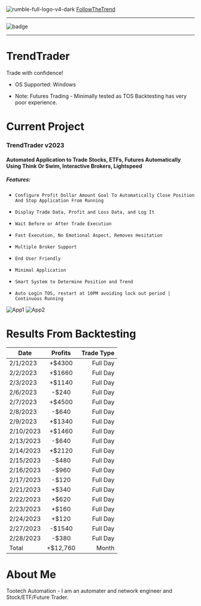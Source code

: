 ![rumble-full-logo-v4-dark](https://github.com/tootechautomation/TrendTrader/assets/50243547/4777a5c4-f796-4523-b665-1b06970cab18)
<a href="https://rumble.com/user/FollowTheTrend">FollowTheTrend</a>

***

![badge](https://github.com/tootechautomation/TrendTrader/assets/50243547/f75ab3ad-e56e-4cf2-8886-e548256608b6)

***


# TrendTrader

Trade with confidence!
- OS Supported: Windows

- Note: Futures Trading - Minimally tested as TOS Backtesting has very poor experience.


# Current Project

### TrendTrader v2023
#### Automated Application to Trade Stocks, ETFs, Futures Automatically Using Think Or Swim, Interactive Brokers, Lightspeed
##### Features:
*     Configure Profit Dollar Amount Goal To Automatically Close Position And Stop Application From Running
*     Display Trade Data, Profit and Loss Data, and Log It
*     Wait Before or After Trade Execution
*     Fast Execution, No Emotional Aspect, Removes Hesitation
*     Multiple Broker Support
*     End User Friendly
*     Minimal Application
*     Smart System to Determine Position and Trend
*     Auto Login TOS, restart at 10PM avoiding lock out period | Continuous Running
     
![App1](https://github.com/tootechautomation/TrendTrader/assets/50243547/66e13cf1-1cd1-444a-87ac-609c40ee688d)
![App2](https://github.com/tootechautomation/TrendTrader/assets/50243547/932cd406-bed0-4c60-a204-1583f987dd8c)



# Results From Backtesting


| Date       | Profits | Trade Type   |
| ---------- |:-------:| ------------:|
| 2/1/2023   | +$4300  |  Full Day    |
| 2/2/2023   | +$1660  |  Full Day    |
| 2/3/2023   | +$1140  |  Full Day    |
| 2/6/2023   | -$240   |  Full Day    |
| 2/7/2023   | +$4500  |  Full Day    |
| 2/8/2023   | -$640   |  Full Day    |
| 2/9/2023   | +$1340  |  Full Day    |
| 2/10/2023  | +$1460  |  Full Day    |
| 2/13/2023  | -$640   |  Full Day    |
| 2/14/2023  | +$2120  |  Full Day    |
| 2/15/2023  | -$480   |  Full Day    |
| 2/16/2023  | -$960   |  Full Day    |
| 2/17/2023  | -$120   |  Full Day    |
| 2/21/2023  | +$340  |  Full Day    |
| 2/22/2023  | +$620   |  Full Day    |
| 2/23/2023  | +$160   |  Full Day    |
| 2/24/2023  | +$120   |  Full Day    |
| 2/27/2023  | -$1540  |  Full Day    |
| 2/28/2023  | -$380   |  Full Day    |
| Total      | +$12,760|  Month       |

 
# About Me
 Tootech Automation - I am an automater and network engineer and Stock/ETF/Future Trader.
 

